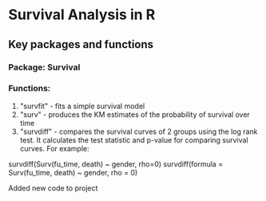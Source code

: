 # Survival Analysis in R
## Key packages and functions
### Package: Survival
### Functions:
1. "survfit" - fits a simple survival model
2. "surv" - produces the KM estimates of the probability of survival over time
3. "survdiff" - compares the survival curves of 2 groups using the log rank test. It calculates the test statistic and p-value for comparing survival curves.
For example:

survdiff(Surv(fu_time, death) ~ gender, rho=0)
survdiff(formula = Surv(fu_time, death) ~ gender, rho = 0)


Added new code to project
